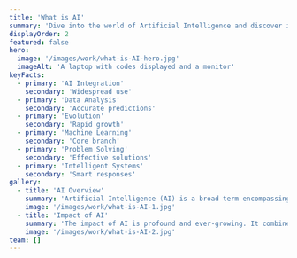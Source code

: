 ```yaml
---
title: 'What is AI'
summary: 'Dive into the world of Artificial Intelligence and discover its transformative impact.'
displayOrder: 2
featured: false
hero:
  image: '/images/work/what-is-AI-hero.jpg'
  imageAlt: 'A laptop with codes displayed and a monitor'
keyFacts:
  - primary: 'AI Integration'
    secondary: 'Widespread use'
  - primary: 'Data Analysis'
    secondary: 'Accurate predictions'
  - primary: 'Evolution'
    secondary: 'Rapid growth'
  - primary: 'Machine Learning'
    secondary: 'Core branch'
  - primary: 'Problem Solving'
    secondary: 'Effective solutions'
  - primary: 'Intelligent Systems'
    secondary: 'Smart responses'
gallery:
  - title: 'AI Overview'
    summary: 'Artificial Intelligence (AI) is a broad term encompassing subfields like deep learning and machine learning. These fields involve algorithms aimed at creating systems capable of making predictions or responses based on data, essentially simulating intelligent behavior in computers.'
    image: '/images/work/what-is-AI-1.jpg'
  - title: 'Impact of AI'
    summary: 'The impact of AI is profound and ever-growing. It combines datasets and computer science to empower problem-solving abilities. With technological advancements, AI integration into daily life has become more pronounced, challenging our understanding of its capabilities as it evolves to perform a myriad of tasks.'
    image: '/images/work/what-is-AI-2.jpg'
team: []
---
```


